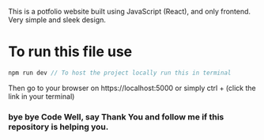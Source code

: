 This is a potfolio website built using JavaScript (React), and only frontend.
Very simple and sleek design.

# To run this file use 
```javascript
npm run dev // To host the project locally run this in terminal
```
Then go to your browser on https://localhost:5000 or simply ctrl + (click the link in your terminal)

### bye bye Code Well, say Thank You and follow me if this repository is helping you.
